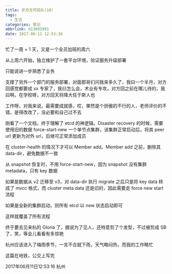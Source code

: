```yaml
---
title: 岁月无可回头(10)
tags:
  - 生活
categories: 笔记
abbrlink: 613091991
date: 2017-06-11 12:53:16
---
```


忙了一周 + 1 天，又是一个全员加班的周六

从上周六开始，独立维护了一套平台环境，验证服务升级部署

只能说进一步熟悉了业务

支撑了另外一个部门的服务部署，对面那哥们问我来多久了，我曰一个半月，对方回感觉都要成 xx 专家了，我曰怎么会，术业有专攻，对方回之前在哪儿待的，我曰啊，在学校呀，对方回天将降大任于斯人也

工作呀，对我来说，最需要成就感，哎，果然是个骄傲的不行的人，老师评价的不错，是得改改了，没必要和自己过不去

刚看了一个文档，终于理解了 etcd 的神逻辑。Disaster recovery 的时候，需要使用旧的数据 force-start-new 一个单节点集群，该集群正常启动后，将其 peer url 更新为对外 url，后继可正常添加成员

在 cluster-health 的情况下才可以 Member add。Member add 之前，删除其 data-dir，避免数据不一致

从 snapshot 恢复时，不用 force-start-new，因为 snapshot 没有集群 metadata，只有 key 数据

如果是数据从 v2 迁移至 v3，对 data-dir 执行 migrate 之后只是将 key data 转成了 mvcc 格式，而 cluster meta data 还是旧的，因此需要走 force new start 流程

如果是全新的集群启动，则所有 etcd 以 new 状态启动即可

这样就覆盖了所有流程

终于要去见来杭的 Gloria 了，据说为了见人，还特意剪了个发型，不过被剪成 SB 了，笑，等会儿看看有多惊艳

杭州应该进入了梅雨季节，一言不合就下雨，天气略闷热，而我的工作略忙

这篇在地铁，公交上写完

2017年06月11日12:53:16 杭州
